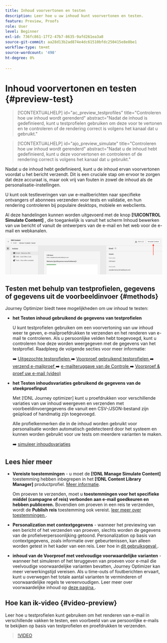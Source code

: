 ```yaml
---
title: Inhoud voorvertonen en testen
description: Leer hoe u uw inhoud kunt voorvertonen en testen.
feature: Preview, Proofs
role: User
level: Beginner
exl-id: 736fc861-17f2-47b7-8635-9afd261ea3a8
source-git-commit: aa28d13b2ad874e4dc61510bfdc250415e8e8be1
workflow-type: tm+mt
source-wordcount: '498'
ht-degree: 0%

---
```


# Inhoud voorvertonen en testen {#preview-test}

>[!CONTEXTUALHELP]
>id="ac_preview_testprofiles"
>title="Controleren hoe uw inhoud wordt gerenderd"
>abstract="Nadat de inhoud is gedefinieerd, kunt u testprofielen gebruiken om deze voor te vertonen en te controleren of de rendering correct is volgens het kanaal dat u gebruikt."

>[!CONTEXTUALHELP]
>id="ajo_preview_simulate"
>title="Controleren hoe uw inhoud wordt gerenderd"
>abstract="Nadat u de inhoud hebt gedefinieerd, kunt u deze voorvertonen en controleren of de rendering correct is volgens het kanaal dat u gebruikt."

Nadat u de inhoud hebt gedefinieerd, kunt u de inhoud ervan voorvertonen voordat u het bericht verzendt. Dit is een cruciale stap om ervoor te zorgen dat deze accuraat is, maar ook vrij van fouten in zowel de inhoud als de personalisatie-instellingen.

U kunt ook testleveringen van uw e-mailberichten naar specifieke ontvangers of abonnees verzenden voor tests en validatie, en hun rendering controleren bij populaire desktops, mobiele en webclients.

Al deze handelingen kunnen worden uitgevoerd met de knop **[!UICONTROL Simulate Content]** , die toegankelijk is vanuit het scherm Inhoud bewerken van uw bericht of vanuit de ontwerpers van de e-mail en het web voor de e-mail en webkanalen.

![](../email/assets/email-preview-button.png)

## Testen met behulp van testprofielen, gegevens of gegevens uit de voorbeeldinvoer {#methods}

Journey Optimizer biedt twee mogelijkheden om uw inhoud te testen:

* **het Testen inhoud gebruikend de gegevens van testprofielen**

  U kunt testprofielen gebruiken om een voorvertoning van uw inhoud weer te geven, e-mailproefdrukken te verzenden en het renderen van e-mail te controleren. Als u persoonlijke velden hebt toegevoegd, kunt u controleren hoe deze worden weergegeven met de gegevens van het testprofiel. Raadpleeg de volgende secties voor meer informatie:

  ➡️ [ Uitgezochte testprofielen ](test-profiles.md)
➡️ [ Voorproef gebruikend testprofielen ](preview.md)
➡️ [ verzend e-mailproef ](proofs.md)
➡️ [ e-mailteruggave van de Controle ](rendering.md)
➡️ [ Voorproef &amp; proef uw e-mail (video) ](#video-preview)

* **het Testen inhoudsvariaties gebruikend de gegevens van de steekproefinput**

  Met [!DNL Journey optimizer] kunt u proefdrukken voor verschillende variaties van uw inhoud weergeven en verzenden met voorbeeldinvoergegevens die vanuit een CSV-/JSON-bestand zijn geüpload of handmatig zijn toegevoegd.

  Alle profielkenmerken die in de inhoud worden gebruikt voor personalisatie worden automatisch gedetecteerd door het systeem en kunnen worden gebruikt voor uw tests om meerdere varianten te maken.

  ➡️ [ simuleer inhoudsvariaties ](../test-approve/simulate-sample-input.md)

## Lees hier meer

* **Vereiste toestemmingen** - u moet de **[!DNL Manage Simulate Content]** toestemming hebben inbegrepen in het **[!DNL Content Library Manager]** productprofiel. [Meer informatie](../administration/ootb-product-profiles.md#content-library-manager).

  Om proeven te verzenden, moet u **toestemmingen voor het specifieke middel (campagne of reis) verbonden aan e-mail goedkeuren en hebben publiceren.** Bovendien om proeven in een reis te verzenden, wordt de **Publish reis** toestemming ook vereist. [ leer meer over toestemmingen ](../administration/ootb-permissions.md).

* **Personalization met contextgegevens** - wanneer het previewing van een bericht of het verzenden van proeven, slechts worden de gegevens van de profielverpersoonlijking getoond. Personalization op basis van contextgegevens, zoals informatie over gebeurtenissen, kan alleen worden getest in het kader van een reis. Leer hoe in [ dit gebruiksgeval ](../personalization/personalization-use-case.md).

* **inhoud van de Voorproef met veelvoudige voorwaardelijke varianten** - wanneer het simuleren of het teruggeven van proeven voor e-mail die veelvoudige voorwaardelijke varianten bevatten, Journey Optimizer kan meer verwerkingstijd vereisen. Als u time-outs of foutberichten ervaart, kunt u overwegen het totale aantal varianten te verminderen of voorwaardelijke regels te vereenvoudigen. Leer meer over voorwaardelijke inhoud op [ deze pagina ](../personalization/dynamic-content.md).

## Hoe kan ik-video {#video-preview}

Leer hoe u testprofielen kunt gebruiken om het renderen van e-mail in verschillende vakken te testen, een voorbeeld van uw persoonlijke e-mails te bekijken op basis van testprofielen en proefdrukken te verzenden.

>[!VIDEO](https://video.tv.adobe.com/v/3425026?quality=12)
